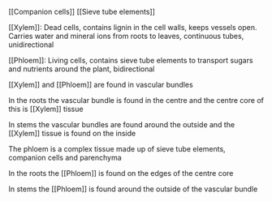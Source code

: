 [[Companion cells]]
[[Sieve tube elements]]

[[Xylem]]: Dead cells, contains lignin in the cell walls, keeps vessels open. Carries water and mineral ions from roots to leaves, continuous tubes, unidirectional

[[Phloem]]: Living cells, contains sieve tube elements to transport sugars and nutrients around the plant, bidirectional

[[Xylem]] and [[Phloem]] are found in vascular bundles

In the roots the vascular bundle is found in the centre and the centre core of this is [[Xylem]] tissue

In stems the vascular bundles are found around the outside and the [[Xylem]] tissue is found on the inside

The phloem is a complex tissue made up of sieve tube elements, companion cells and parenchyma

In the roots the [[Phloem]] is found on the edges of the centre core

In stems the [[Phloem]] is found around the outside of the vascular bundle